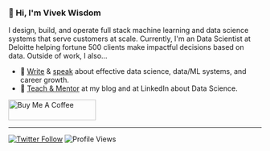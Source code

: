 <!--
**vivekwisdom/vivekwisdom** is a ✨ _special_ ✨ repository because its `README.md` (this file) appears on your GitHub profile.

Here are some ideas to get you started:

- 🔭 I’m currently working on ...
- 🌱 I’m currently learning ...
- 👯 I’m looking to collaborate on ...
- 🤔 I’m looking for help with ...
- 💬 Ask me about ...
- 📫 How to reach me: ...
- 😄 Pronouns: ...
- ⚡ Fun fact: ...
-->

### 👋 Hi, I'm Vivek Wisdom

I design, build, and operate full stack machine learning and data science systems that serve customers at scale. Currently, I'm an Data Scientist at Deloitte helping fortune 500 clients make impactful decisions based on data. Outside of work, I also...

- 📝 [Write](https://blog.vivekwisdom.com/) & [speak](https://www.youtube.com/c/VivekWisdomOfficial) about effective data science, data/ML systems, and career growth.
- 🧠 [Teach & Mentor](https://www.linkedin.com/in/vivekwisdom/) at my blog and at LinkedIn about Data Science.


<a href="https://www.buymeacoffee.com/vivekwisdom" target="_blank"><img src="https://cdn.buymeacoffee.com/buttons/default-orange.png" alt="Buy Me A Coffee" height="41" width="174"></a>

---
[![Twitter Follow](https://img.shields.io/twitter/follow/thevivekwisdom?label=Follow&style=social)](https://twitter.com/thevivekwisdom) ![Profile Views](https://gpvc.arturio.dev/vivekwisdom)
